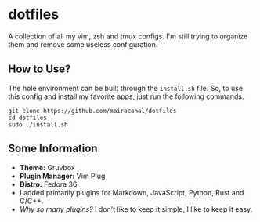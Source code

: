 # dotfiles

A collection of all my vim, zsh and tmux configs. I'm still trying to organize them and remove some useless configuration.

## How to Use?
The hole environment can be built through the `install.sh` file. So, to use this config and install my favorite apps, just run the following commands:
```
git clone https://github.com/mairacanal/dotfiles
cd dotfiles
sudo ./install.sh
```

## Some Information

- **Theme:** Gruvbox
- **Plugin Manager:** Vim Plug
- **Distro:** Fedora 36
- I added primarily plugins for Markdown, JavaScript, Python, Rust and C/C++.
- *Why so many plugins?* I don't like to keep it simple, I like to keep it easy.

